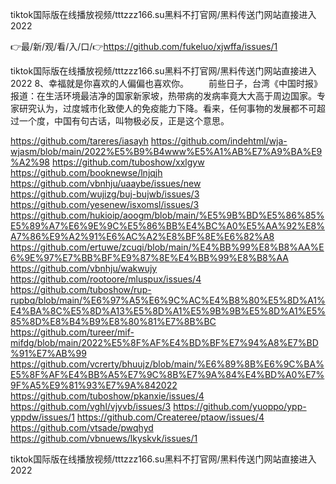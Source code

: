 tiktok国际版在线播放视频/tttzzz166.su黑料不打官网/黑料传送门网站直接进入2022

👉最/新/观/看/入/口/👉https://github.com/fukeluo/xjwffa/issues/1

tiktok国际版在线播放视频/tttzzz166.su黑料不打官网/黑料传送门网站直接进入2022	8、幸福就是你喜欢的人偏偏也喜欢你。
　　前些日子，台湾《中国时报》报道：在生活环境最洁净的国家新家坡，热带病的发病率竟大大高于周边国家。专家研究认为，过度城市化致使人的免疫能力下降。看来，任何事物的发展都不可超过一个度，中国有句古话，叫物极必反，正是这个意思。


https://github.com/tareres/iasayh
https://github.com/indehtml/wja-wjasm/blob/main/2022%E5%B9%B4www%E5%A1%AB%E7%A9%BA%E9%A2%98
https://github.com/tuboshow/xxlgyw
https://github.com/booknewse/lnjqjh
https://github.com/vbnhju/uaaybe/issues/new
https://github.com/wujizg/buj-bujwb/issues/3
https://github.com/yesenew/isxomsl/issues/3
https://github.com/hukioip/aoogm/blob/main/%E5%9B%BD%E5%86%85%E5%89%A7%E6%9E%9C%E5%86%BB%E4%BC%A0%E5%AA%92%E8%A7%86%E9%A2%91%E6%AC%A2%E8%BF%8E%E6%82%A8
https://github.com/ertuwe/zcuqi/blob/main/%E4%BB%99%E8%B8%AA%E6%9E%97%E7%BB%BF%E9%87%8E%E4%BB%99%E8%B8%AA
https://github.com/vbnhju/wakwujy
https://github.com/rootoore/mluspux/issues/4
https://github.com/tuboshow/rup-rupbq/blob/main/%E6%97%A5%E6%9C%AC%E4%B8%80%E5%8D%A1%E4%BA%8C%E5%8D%A13%E5%8D%A1%E5%9B%9B%E5%8D%A1%E5%85%8D%E8%B4%B9%E8%80%81%E7%8B%BC
https://github.com/tureer/mif-mifdg/blob/main/2022%E5%8F%AF%E4%BD%BF%E7%94%A8%E7%BD%91%E7%AB%99
https://github.com/vcrerty/bhuujz/blob/main/%E6%89%8B%E6%9C%BA%E5%8F%AF%E4%BB%A5%E7%9C%8B%E7%9A%84%E4%BD%A0%E7%9F%A5%E9%81%93%E7%9A%842022
https://github.com/tuboshow/pkanxie/issues/4
https://github.com/vghl/vjyvb/issues/3
https://github.com/yuoppo/ypp-yppdw/issues/1
https://github.com/Createree/ptaow/issues/4
https://github.com/vtsade/pwqhyd
https://github.com/vbnuews/lkyskvk/issues/1

tiktok国际版在线播放视频/tttzzz166.su黑料不打官网/黑料传送门网站直接进入2022
